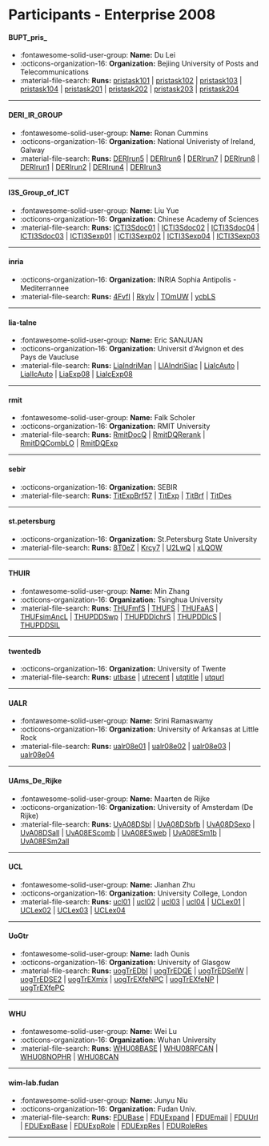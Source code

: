 # Participants - Enterprise 2008 

#### BUPT_pris_
 - :fontawesome-solid-user-group: **Name:** Du Lei
 - :octicons-organization-16: **Organization:**  Bejiing University of Posts and Telecommunications
 - :material-file-search: **Runs:** [pristask101](./runs.md#pristask101) | [pristask102](./runs.md#pristask102) | [pristask103](./runs.md#pristask103) | [pristask104](./runs.md#pristask104) | [pristask201](./runs.md#pristask201) | [pristask202](./runs.md#pristask202) | [pristask203](./runs.md#pristask203) | [pristask204](./runs.md#pristask204)

---
#### DERI_IR_GROUP
 - :fontawesome-solid-user-group: **Name:** Ronan Cummins
 - :octicons-organization-16: **Organization:** National Univeristy of Ireland, Galway
 - :material-file-search: **Runs:** [DERIrun5](./runs.md#derirun5) | [DERIrun6](./runs.md#derirun6) | [DERIrun7](./runs.md#derirun7) | [DERIrun8](./runs.md#derirun8) | [DERIrun1](./runs.md#derirun1) | [DERIrun2](./runs.md#derirun2) | [DERIrun4](./runs.md#derirun4) | [DERIrun3](./runs.md#derirun3)

---
#### I3S_Group_of_ICT
 - :fontawesome-solid-user-group: **Name:** Liu Yue
 - :octicons-organization-16: **Organization:** Chinese Academy of Sciences
 - :material-file-search: **Runs:** [ICTI3Sdoc01](./runs.md#icti3sdoc01) | [ICTI3Sdoc02](./runs.md#icti3sdoc02) | [ICTI3Sdoc04](./runs.md#icti3sdoc04) | [ICTI3Sdoc03](./runs.md#icti3sdoc03) | [ICTI3Sexp01](./runs.md#icti3sexp01) | [ICTI3Sexp02](./runs.md#icti3sexp02) | [ICTI3Sexp04](./runs.md#icti3sexp04) | [ICTI3Sexp03](./runs.md#icti3sexp03)

---
#### inria
 - :octicons-organization-16: **Organization:**  INRIA Sophia Antipolis - Mediterrannee
 - :material-file-search: **Runs:** [4FvfI](./runs.md#4fvfi) | [Rkylv](./runs.md#rkylv) | [TOmUW](./runs.md#tomuw) | [ycbLS](./runs.md#ycbls)

---
#### lia-talne
 - :fontawesome-solid-user-group: **Name:**  Eric SANJUAN
 - :octicons-organization-16: **Organization:** Universit d'Avignon et des Pays de Vaucluse
 - :material-file-search: **Runs:** [LiaIndriMan](./runs.md#liaindriman) | [LIAIndriSiac](./runs.md#liaindrisiac) | [LiaIcAuto](./runs.md#liaicauto) | [LiaIIcAuto](./runs.md#liaiicauto) | [LiaExp08](./runs.md#liaexp08) | [LiaIcExp08](./runs.md#liaicexp08)

---
#### rmit
 - :fontawesome-solid-user-group: **Name:** Falk Scholer
 - :octicons-organization-16: **Organization:** RMIT University
 - :material-file-search: **Runs:** [RmitDocQ](./runs.md#rmitdocq) | [RmitDQRerank](./runs.md#rmitdqrerank) | [RmitDQCombLO](./runs.md#rmitdqcomblo) | [RmitDQExp](./runs.md#rmitdqexp)

---
#### sebir
 - :octicons-organization-16: **Organization:** SEBIR
 - :material-file-search: **Runs:** [TitExpBrf57](./runs.md#titexpbrf57) | [TitExp](./runs.md#titexp) | [TitBrf](./runs.md#titbrf) | [TitDes](./runs.md#titdes)

---
#### st.petersburg
 - :octicons-organization-16: **Organization:**  St.Petersburg State University
 - :material-file-search: **Runs:** [8T0eZ](./runs.md#8t0ez) | [Krcy7](./runs.md#krcy7) | [U2LwQ](./runs.md#u2lwq) | [xLQOW](./runs.md#xlqow)

---
#### THUIR
 - :fontawesome-solid-user-group: **Name:** Min Zhang
 - :octicons-organization-16: **Organization:** Tsinghua University
 - :material-file-search: **Runs:** [THUFmfS](./runs.md#thufmfs) | [THUFS](./runs.md#thufs) | [THUFaAS](./runs.md#thufaas) | [THUFsimAncL](./runs.md#thufsimancl) | [THUPDDSwp](./runs.md#thupddswp) | [THUPDDlchrS](./runs.md#thupddlchrs) | [THUPDDlcS](./runs.md#thupddlcs) | [THUPDDSlL](./runs.md#thupddsll)

---
#### twentedb
 - :octicons-organization-16: **Organization:** University of Twente
 - :material-file-search: **Runs:** [utbase](./runs.md#utbase) | [utrecent](./runs.md#utrecent) | [utqtitle](./runs.md#utqtitle) | [utqurl](./runs.md#utqurl)

---
#### UALR
 - :fontawesome-solid-user-group: **Name:** Srini Ramaswamy
 - :octicons-organization-16: **Organization:** University  of Arkansas at Little Rock
 - :material-file-search: **Runs:** [ualr08e01](./runs.md#ualr08e01) | [ualr08e02](./runs.md#ualr08e02) | [ualr08e03](./runs.md#ualr08e03) | [ualr08e04](./runs.md#ualr08e04)

---
#### UAms_De_Rijke
 - :fontawesome-solid-user-group: **Name:** Maarten de Rijke
 - :octicons-organization-16: **Organization:** University of Amsterdam (De Rijke)
 - :material-file-search: **Runs:** [UvA08DSbl](./runs.md#uva08dsbl) | [UvA08DSbfb](./runs.md#uva08dsbfb) | [UvA08DSexp](./runs.md#uva08dsexp) | [UvA08DSall](./runs.md#uva08dsall) | [UvA08EScomb](./runs.md#uva08escomb) | [UvA08ESweb](./runs.md#uva08esweb) | [UvA08ESm1b](./runs.md#uva08esm1b) | [UvA08ESm2all](./runs.md#uva08esm2all)

---
#### UCL
 - :fontawesome-solid-user-group: **Name:** Jianhan Zhu
 - :octicons-organization-16: **Organization:** University College, London
 - :material-file-search: **Runs:** [ucl01](./runs.md#ucl01) | [ucl02](./runs.md#ucl02) | [ucl03](./runs.md#ucl03) | [ucl04](./runs.md#ucl04) | [UCLex01](./runs.md#uclex01) | [UCLex02](./runs.md#uclex02) | [UCLex03](./runs.md#uclex03) | [UCLex04](./runs.md#uclex04)

---
#### UoGtr
 - :fontawesome-solid-user-group: **Name:**  Iadh Ounis
 - :octicons-organization-16: **Organization:**  University of Glasgow
 - :material-file-search: **Runs:** [uogTrEDbl](./runs.md#uogtredbl) | [uogTrEDQE](./runs.md#uogtredqe) | [uogTrEDSelW](./runs.md#uogtredselw) | [uogTrEDSE2](./runs.md#uogtredse2) | [uogTrEXmix](./runs.md#uogtrexmix) | [uogTrEXfeNPC](./runs.md#uogtrexfenpc) | [uogTrEXfeNP](./runs.md#uogtrexfenp) | [uogTrEXfePC](./runs.md#uogtrexfepc)

---
#### WHU
 - :fontawesome-solid-user-group: **Name:** Wei Lu
 - :octicons-organization-16: **Organization:** Wuhan University
 - :material-file-search: **Runs:** [WHU08BASE](./runs.md#whu08base) | [WHU08RFCAN](./runs.md#whu08rfcan) | [WHU08NOPHR](./runs.md#whu08nophr) | [WHU08CAN](./runs.md#whu08can)

---
#### wim-lab.fudan
 - :fontawesome-solid-user-group: **Name:** Junyu Niu
 - :octicons-organization-16: **Organization:** Fudan Univ.
 - :material-file-search: **Runs:** [FDUBase](./runs.md#fdubase) | [FDUExpand](./runs.md#fduexpand) | [FDUEmail](./runs.md#fduemail) | [FDUUrl](./runs.md#fduurl) | [FDUExpBase](./runs.md#fduexpbase) | [FDUExpRole](./runs.md#fduexprole) | [FDUExpRes](./runs.md#fduexpres) | [FDURoleRes](./runs.md#fduroleres)

---
